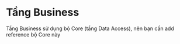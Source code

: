 # Tầng Business
Tầng Business sử dụng bộ Core (tầng Data Access), nên bạn cần add reference bộ Core này
